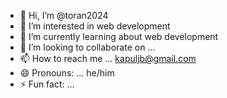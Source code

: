 - 👋 Hi, I’m @toran2024
- 👀 I’m interested in web development
- 🌱 I’m currently learning about web development
- 💞️ I’m looking to collaborate on ...
- 📫 How to reach me ... kapuljb@gmail.com
- 😄 Pronouns: ... he/him
- ⚡ Fun fact: ...

<!---
toran2024/toran2024 is a ✨ special ✨ repository because its `README.md` (this file) appears on your GitHub profile.
You can click the Preview link to take a look at your changes.
--->
